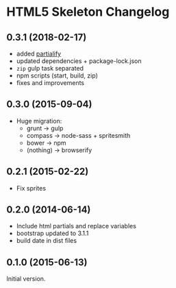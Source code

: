 # HTML5 Skeleton Changelog

## 0.3.1 (2018-02-17)
  * added [partialify](https://github.com/bclinkinbeard/partialify)
  * updated dependencies + package-lock.json
  * `zip` gulp task separated
  * npm scripts (start, build, zip)
  * fixes and improvements

## 0.3.0 (2015-09-04)
* Huge migration:
  * grunt -> gulp
  * compass -> node-sass + spritesmith
  * bower -> npm
  * (nothing) -> browserify

## 0.2.1 (2015-02-22)
  * Fix sprites

## 0.2.0 (2014-06-14)
  * Include html partials and replace variables
  * bootstrap updated to 3.1.1
  * build date in dist files
  
## 0.1.0 (2015-06-13)
Initial version.
